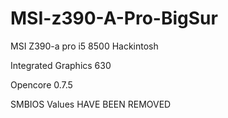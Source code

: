 # MSI-z390-A-Pro-BigSur

MSI Z390-a pro i5 8500 Hackintosh

Integrated Graphics 630

Opencore 0.7.5

SMBIOS Values HAVE BEEN REMOVED

